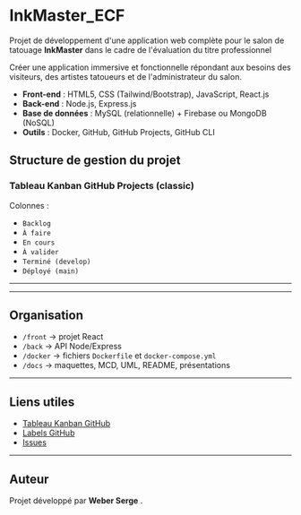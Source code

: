 
# InkMaster_ECF 

Projet de développement d'une application web complète pour le salon de tatouage **InkMaster** dans le cadre de l'évaluation du titre professionnel 

Créer une application immersive et fonctionnelle répondant aux besoins des visiteurs, des artistes tatoueurs et de l'administrateur du salon.

- **Front-end** : HTML5, CSS (Tailwind/Bootstrap), JavaScript, React.js
- **Back-end** : Node.js, Express.js
- **Base de données** : MySQL (relationnelle) + Firebase ou MongoDB (NoSQL)
- **Outils** : Docker, GitHub, GitHub Projects, GitHub CLI

##  Structure de gestion du projet

### Tableau Kanban GitHub Projects (classic)

Colonnes :
- `Backlog`
- `À faire`
- `En cours`
- `À valider`
- `Terminé (develop)`
- `Déployé (main)`

---



---

##  Organisation

- `/front` → projet React
- `/back` → API Node/Express
- `/docker` → fichiers `Dockerfile` et `docker-compose.yml`
- `/docs` → maquettes, MCD, UML, README, présentations

---

## Liens utiles

- [Tableau Kanban GitHub](https://github.com/Milionj/InkMaster_ECF/projects)
- [Labels GitHub](https://github.com/Milionj/InkMaster_ECF/labels)
- [Issues](https://github.com/Milionj/InkMaster_ECF/issues)

---

## Auteur

Projet développé par **Weber Serge** .
